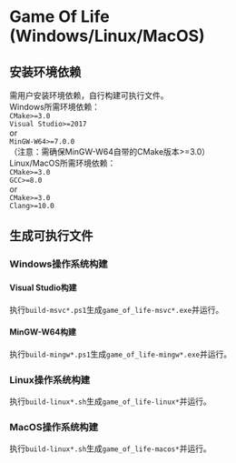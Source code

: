 # Game Of Life (Windows/Linux/MacOS)
## 安装环境依赖
需用户安装环境依赖，自行构建可执行文件。  
Windows所需环境依赖：  
`CMake>=3.0`  
`Visual Studio>=2017`  
or  
`MinGW-W64>=7.0.0`  
（注意：需确保MinGW-W64自带的CMake版本>=3.0）  
Linux/MacOS所需环境依赖：  
`CMake>=3.0`  
`GCC>=8.0`  
or  
`CMake>=3.0`  
`Clang>=10.0`  
## 生成可执行文件
### Windows操作系统构建
#### Visual Studio构建
执行`build-msvc*.ps1`生成`game_of_life-msvc*.exe`并运行。
#### MinGW-W64构建
执行`build-mingw*.ps1`生成`game_of_life-mingw*.exe`并运行。
### Linux操作系统构建
执行`build-linux*.sh`生成`game_of_life-linux*`并运行。
### MacOS操作系统构建
执行`build-linux*.sh`生成`game_of_life-macos*`并运行。
